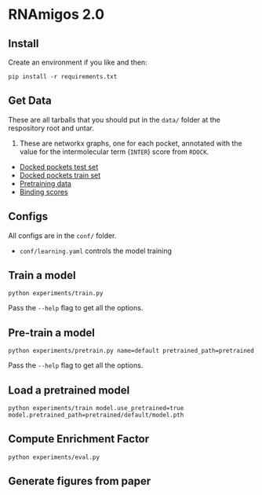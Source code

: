 # RNAmigos 2.0

## Install

Create an environment if you like and then:

`pip install -r requirements.txt`

## Get Data

These are all tarballs that you should put in the `data/` folder at the respository root and untar.

1. These are networkx graphs, one for each pocket, annotated with the value for the intermolecular term (`INTER`) score from `RDOCK`.

* [Docked pockets test set](https://drive.proton.me/urls/RSZ2V97TXG#z06rtSrHNGxU)
* [Docked pockets train set](https://drive.proton.me/urls/929Z2M4YWC#pkwIdM4TZAqR)
* [Pretraining data](https://drive.proton.me/urls/YKNV0M1WBR#s0E0cMSTvpsH)
* [Binding scores](https://drive.proton.me/urls/TZJ7R8T8T0#RCd1LK8uu1MK)


## Configs

All configs are in the `conf/` folder.

* `conf/learning.yaml` controls the model training

## Train a model

```
python experiments/train.py
```

Pass the `--help` flag to get all the options.

## Pre-train a model

```
python experiments/pretrain.py name=default pretrained_path=pretrained

```

Pass the `--help` flag to get all the options.

## Load a pretrained model

```
python experiments/train model.use_pretrained=true model.pretrained_path=pretrained/default/model.pth
```

## Compute Enrichment Factor

```
python experiments/eval.py

```

## Generate figures from paper

